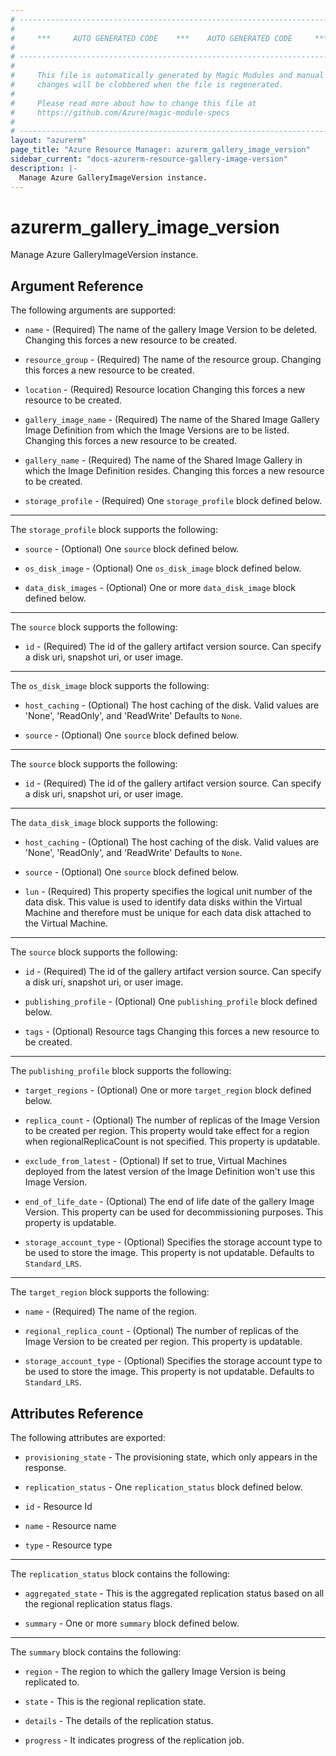 ```yaml
---
# ----------------------------------------------------------------------------
#
#     ***     AUTO GENERATED CODE    ***    AUTO GENERATED CODE     ***
#
# ----------------------------------------------------------------------------
#
#     This file is automatically generated by Magic Modules and manual
#     changes will be clobbered when the file is regenerated.
#
#     Please read more about how to change this file at
#     https://github.com/Azure/magic-module-specs
#
# ----------------------------------------------------------------------------
layout: "azurerm"
page_title: "Azure Resource Manager: azurerm_gallery_image_version"
sidebar_current: "docs-azurerm-resource-gallery-image-version"
description: |-
  Manage Azure GalleryImageVersion instance.
---
```


# azurerm_gallery_image_version

Manage Azure GalleryImageVersion instance.


## Argument Reference

The following arguments are supported:

* `name` - (Required) The name of the gallery Image Version to be deleted. Changing this forces a new resource to be created.

* `resource_group` - (Required) The name of the resource group. Changing this forces a new resource to be created.

* `location` - (Required) Resource location Changing this forces a new resource to be created.

* `gallery_image_name` - (Required) The name of the Shared Image Gallery Image Definition from which the Image Versions are to be listed. Changing this forces a new resource to be created.

* `gallery_name` - (Required) The name of the Shared Image Gallery in which the Image Definition resides. Changing this forces a new resource to be created.

* `storage_profile` - (Required) One `storage_profile` block defined below.

---

The `storage_profile` block supports the following:

* `source` - (Optional) One `source` block defined below.

* `os_disk_image` - (Optional) One `os_disk_image` block defined below.

* `data_disk_images` - (Optional) One or more `data_disk_image` block defined below.


---

The `source` block supports the following:

* `id` - (Required) The id of the gallery artifact version source. Can specify a disk uri, snapshot uri, or user image.

---

The `os_disk_image` block supports the following:

* `host_caching` - (Optional) The host caching of the disk. Valid values are 'None', 'ReadOnly', and 'ReadWrite' Defaults to `None`.

* `source` - (Optional) One `source` block defined below.


---

The `source` block supports the following:

* `id` - (Required) The id of the gallery artifact version source. Can specify a disk uri, snapshot uri, or user image.

---

The `data_disk_image` block supports the following:

* `host_caching` - (Optional) The host caching of the disk. Valid values are 'None', 'ReadOnly', and 'ReadWrite' Defaults to `None`.

* `source` - (Optional) One `source` block defined below.

* `lun` - (Required) This property specifies the logical unit number of the data disk. This value is used to identify data disks within the Virtual Machine and therefore must be unique for each data disk attached to the Virtual Machine.


---

The `source` block supports the following:

* `id` - (Required) The id of the gallery artifact version source. Can specify a disk uri, snapshot uri, or user image.

* `publishing_profile` - (Optional) One `publishing_profile` block defined below.

* `tags` - (Optional) Resource tags Changing this forces a new resource to be created.

---

The `publishing_profile` block supports the following:

* `target_regions` - (Optional) One or more `target_region` block defined below.

* `replica_count` - (Optional) The number of replicas of the Image Version to be created per region. This property would take effect for a region when regionalReplicaCount is not specified. This property is updatable.

* `exclude_from_latest` - (Optional) If set to true, Virtual Machines deployed from the latest version of the Image Definition won't use this Image Version.

* `end_of_life_date` - (Optional) The end of life date of the gallery Image Version. This property can be used for decommissioning purposes. This property is updatable.

* `storage_account_type` - (Optional) Specifies the storage account type to be used to store the image. This property is not updatable. Defaults to `Standard_LRS`.


---

The `target_region` block supports the following:

* `name` - (Required) The name of the region.

* `regional_replica_count` - (Optional) The number of replicas of the Image Version to be created per region. This property is updatable.

* `storage_account_type` - (Optional) Specifies the storage account type to be used to store the image. This property is not updatable. Defaults to `Standard_LRS`.

## Attributes Reference

The following attributes are exported:

* `provisioning_state` - The provisioning state, which only appears in the response.

* `replication_status` - One `replication_status` block defined below.

* `id` - Resource Id

* `name` - Resource name

* `type` - Resource type


---

The `replication_status` block contains the following:

* `aggregated_state` - This is the aggregated replication status based on all the regional replication status flags.

* `summary` - One or more `summary` block defined below.


---

The `summary` block contains the following:

* `region` - The region to which the gallery Image Version is being replicated to.

* `state` - This is the regional replication state.

* `details` - The details of the replication status.

* `progress` - It indicates progress of the replication job.
